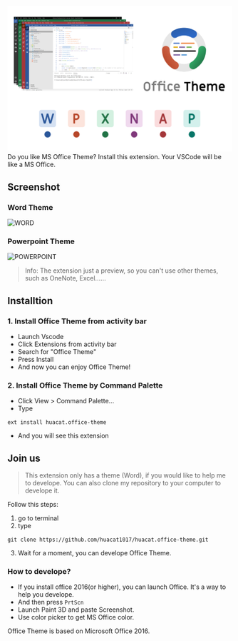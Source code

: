 ![WELCOME](https://github.com/huacat1017/huacat.office-theme/raw/master/image/welcome.png)
Do you like MS Office Theme? Install this extension. Your VSCode will be like a MS Office.
## Screenshot
### Word Theme
![WORD](https://github.com/huacat1017/huacat.office-theme/raw/master/image/word.png)

### Powerpoint Theme
![POWERPOINT](https://github.com/huacat1017/huacat.office-theme/raw/master/image/powerpoint.png)

> Info: The extension just a preview, so you can't use other themes, such as OneNote, Excel......
## Installtion 
### 1. Install Office Theme from activity bar
- Launch Vscode
- Click Extensions from activity bar
- Search for "Office Theme"
- Press Install
- And now you can enjoy Office Theme!

### 2. Install Office Theme by Command Palette
- Click View > Command Palette...
- Type
```
ext install huacat.office-theme
```
- And you will see this extension

## Join us
> This extension only has a theme (Word), if you would like to help me to develope. You can also clone my repository to your computer to develope it.

Follow this steps:
1. go to terminal
2. type
```
git clone https://github.com/huacat1017/huacat.office-theme.git
```
3. Wait for a moment, you can develope Office Theme.

### How to develope?
- If you install office 2016(or higher), you can launch Office. It's a way to help you develope.
- And then press `PrtScn`
- Launch Paint 3D and paste Screenshot.
- Use color picker to get MS Office color.

Office Theme is based on Microsoft Office 2016.